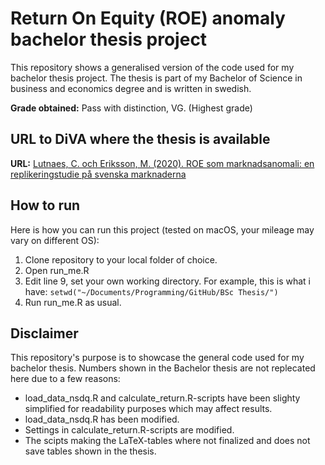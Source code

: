 # Return On Equity (ROE) anomaly bachelor thesis project

This repository shows a generalised version of the code used for my bachelor thesis project. The thesis is part of my Bachelor of Science in business and economics degree and is written in swedish.

**Grade obtained:** Pass with distinction, VG. (Highest grade)


## URL to DiVA where the thesis is available

**URL:** [Lutnaes, C. och Eriksson, M. (2020). ROE som marknadsanomali: en replikeringstudie på svenska marknaderna](http://www.diva-portal.org/smash/record.jsf?dswid=6185&pid=diva2%3A1395258&c=2&searchType=SIMPLE&language=en&query=carl+lutnaes&af=%5B%5D&aq=%5B%5B%5D%5D&aq2=%5B%5B%5D%5D&aqe=%5B%5D&noOfRows=50&sortOrder=author_sort_asc&sortOrder2=title_sort_asc&onlyFullText=false&sf=all)

## How to run
Here is how you can run this project (tested on macOS, your mileage may vary on different OS):

1. Clone repository to your local folder of choice.
2. Open run\_me.R
3. Edit line 9, set your own working directory. For example, this is what i have:
		```setwd("~/Documents/Programming/GitHub/BSc Thesis/")```
4. Run run\_me.R as usual.


## Disclaimer

This repository's purpose is to showcase the general code used for my bachelor thesis. Numbers shown in the Bachelor thesis are not replecated here due to a  few reasons:


- load\_data\_nsdq.R and calculate\_return.R-scripts have been slighty simplified for readability purposes which may affect results.
- load\_data\_nsdq.R has been modified.
- Settings in calculate\_return.R-scripts are modified.
- The scipts making the LaTeX-tables where not finalized and does not save tables shown in the thesis.

